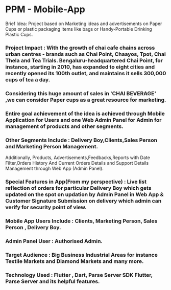 # PPM - Mobile-App


Brief Idea:
Project based on Marketing ideas and advertisements on Paper Cups or plastic packaging items like  bags or Handy-Portable Drinking Plastic Cups. 
### Project Impact : With the growth of chai cafe chains across urban centres - brands such as Chai Point, Chaayos, Tpot, Chai Thela and Tea Trials. Bengaluru-headquartered Chai Point, for instance, starting in 2010, has expanded to eight cities and recently opened its 100th outlet, and maintains it sells 300,000 cups of tea a day.
### Considering this huge amount of sales in 'CHAI BEVERAGE' ,we can consider Paper cups as a great resource for marketing. 
### Entire goal achievement of the idea is achieved through Mobile Application for Users and one Web Admin Panel for Admin for management of products and other segments.
### Other Segments Include : Delivery Boy,Clients,Sales Person and Marketing Person Management.
Additionally, Products, Advertisements,Feedbacks,Reports with Date Filter,Orders History And Current Orders Details and Support Details Management through Web App (Admin Panel).
### Special Features in App(From my perspective) : Live list reflection of orders for particular Delivery Boy which gets updated on the spot on updation by Admin Panel in Web App & Customer Signature Submission on delivery which admin can verify for security point of view. 
### Mobile App Users Include : Clients, Marketing Person, Sales Person , Delivery Boy.
### Admin Panel User : Authorised Admin.
### Target Audience  : Big Business Industrial Areas for instance Textile Markets and Diamond Markets and many more.
### Technology Used : Flutter , Dart, Parse Server SDK Flutter, Parse Server and its helpful features.

